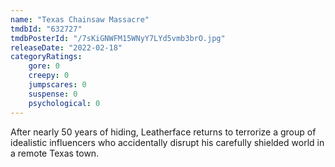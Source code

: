 ```yaml
---
name: "Texas Chainsaw Massacre"
tmdbId: "632727"
tmdbPosterId: "/7sKiGNWFM15WNyY7LYd5vmb3brO.jpg"
releaseDate: "2022-02-18"
categoryRatings:
    gore: 0
    creepy: 0
    jumpscares: 0
    suspense: 0
    psychological: 0
---
```

After nearly 50 years of hiding, Leatherface returns to terrorize a group of idealistic influencers who accidentally disrupt his carefully shielded world in a remote Texas town.

